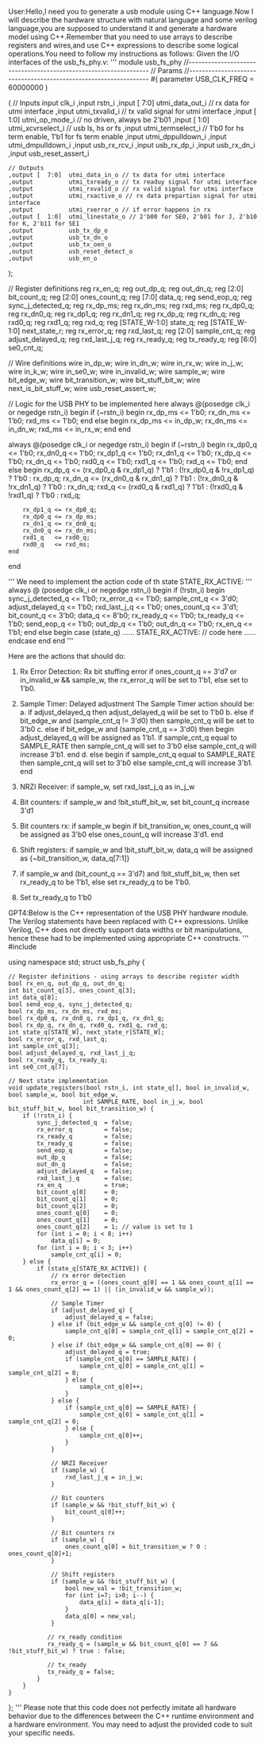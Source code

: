 User:Hello,I need you to generate a usb module using C++ language.Now I will describe the hardware structure with natural language and some verilog language,you are supposed to understand it and generate a hardware model using C++.Remember that you need to use arrays to describe registers and wires,and use C++ expressions to describe some logical operations.You need to follow my instructions as follows:
Given the I/O interfaces of the usb_fs_phy.v:
'''
module usb_fs_phy
//-----------------------------------------------------------------
// Params
//-----------------------------------------------------------------
#(
     parameter USB_CLK_FREQ     = 60000000
)

(
    // Inputs
     input           clk_i
    ,input           rstn_i
    ,input  [  7:0]  utmi_data_out_i  // rx data for utmi interface
    ,input           utmi_txvalid_i  // tx valid signal for utmi interface
    ,input  [  1:0]  utmi_op_mode_i // no driven, always be 2'b01
    ,input  [  1:0]  utmi_xcvrselect_i // usb ls, hs or fs
    ,input           utmi_termselect_i // 1'b0 for hs term enable, 1'b1 for fs term enable
    ,input           utmi_dppulldown_i 
    ,input           utmi_dmpulldown_i
    ,input           usb_rx_rcv_i
    ,input           usb_rx_dp_i
    ,input           usb_rx_dn_i
    ,input           usb_reset_assert_i

    // Outputs
    ,output [  7:0]  utmi_data_in_o // tx data for utmi interface
    ,output          utmi_txready_o // tx readuy signal for utmi interface
    ,output          utmi_rxvalid_o // rx valid signal for utmi interface
    ,output          utmi_rxactive_o // rx data prepartion signal for utmi interface
    ,output          utmi_rxerror_o // if error happens in rx
    ,output [  1:0]  utmi_linestate_o // 2'b00 for SE0, 2'b01 for J, 2'b10 for K, 2'b11 for SE1
    ,output          usb_tx_dp_o
    ,output          usb_tx_dn_o
    ,output          usb_tx_oen_o
    ,output          usb_reset_detect_o
    ,output          usb_en_o
);

// Register definitions
reg rx_en_q;
reg out_dp_q;
reg out_dn_q;
reg [2:0] bit_count_q;
reg [2:0] ones_count_q;
reg [7:0] data_q;
reg send_eop_q;
reg sync_j_detected_q;
reg rx_dp_ms;
reg rx_dn_ms;
reg rxd_ms;
reg rx_dp0_q;
reg rx_dn0_q;
reg rx_dp1_q;
reg rx_dn1_q;
reg rx_dp_q;
reg rx_dn_q;
reg rxd0_q;
reg rxd1_q;
reg rxd_q;
reg [STATE_W-1:0] state_q;
reg [STATE_W-1:0] next_state_r;
reg rx_error_q;
reg rxd_last_q;
reg [2:0] sample_cnt_q;
reg adjust_delayed_q;
reg rxd_last_j_q;
reg rx_ready_q;
reg tx_ready_q;
reg [6:0] se0_cnt_q;

// Wire definitions
wire in_dp_w;
wire in_dn_w;
wire in_rx_w;
wire in_j_w;
wire in_k_w;
wire in_se0_w;
wire in_invalid_w;
wire sample_w;
wire bit_edge_w;
wire bit_transition_w;
wire bit_stuff_bit_w;
wire next_is_bit_stuff_w;
wire usb_reset_assert_w;

// Logic for the USB PHY to be implemented here
always @(posedge clk_i or negedge rstn_i) begin
    if (~rstn_i) begin
        rx_dp_ms <= 1'b0;
        rx_dn_ms <= 1'b0;
        rxd_ms   <= 1'b0;
    end else begin
        rx_dp_ms <= in_dp_w;
        rx_dn_ms <= in_dn_w;
        rxd_ms   <= in_rx_w;
    end
end

always @(posedge clk_i or negedge rstn_i) begin
    if (~rstn_i) begin
        rx_dp0_q <= 1'b0;
        rx_dn0_q <= 1'b0;
        rx_dp1_q <= 1'b0; 
        rx_dn1_q <= 1'b0; 
        rx_dp_q  <= 1'b0; 
        rx_dn_q  <= 1'b0; 
        rxd0_q   <= 1'b0; 
        rxd1_q   <= 1'b0;
        rxd_q    <= 1'b0;
    end else begin
        rx_dp_q <= (rx_dp0_q & rx_dp1_q) ? 1'b1 : (!rx_dp0_q & !rx_dp1_q) ? 1'b0 : rx_dp_q;
        rx_dn_q <= (rx_dn0_q & rx_dn1_q) ? 1'b1 : (!rx_dn0_q & !rx_dn1_q) ? 1'b0 : rx_dn_q;
        rxd_q   <= (rxd0_q & rxd1_q) ? 1'b1 : (!rxd0_q & !rxd1_q) ? 1'b0 : rxd_q;

        rx_dp1_q <= rx_dp0_q;
        rx_dp0_q <= rx_dp_ms;
        rx_dn1_q <= rx_dn0_q;
        rx_dn0_q <= rx_dn_ms; 
        rxd1_q   <= rxd0_q;
        rxd0_q   <= rxd_ms;
    end
end

'''
We need to implement the action code of th state STATE_RX_ACTIVE:
'''
always @ (posedge clk_i or negedge rstn_i)
begin
    if (!rstn_i)
    begin
        sync_j_detected_q  <= 1'b0;
        rx_error_q  <= 1'b0;
        sample_cnt_q        <= 3'd0;
        adjust_delayed_q    <= 1'b0;
        rxd_last_j_q  <= 1'b0;
        ones_count_q <= 3'd1;
        bit_count_q <= 3'b0;
        data_q  <= 8'b0;
        rx_ready_q <= 1'b0;
        tx_ready_q <= 1'b0;
        send_eop_q  <= 1'b0;
        out_dp_q <= 1'b0;
        out_dn_q <= 1'b0;
        rx_en_q  <= 1'b1;
    end
    else 
    begin
        case (state_q)
......
        STATE_RX_ACTIVE:
// code here
......
        endcase
    end
end
'''

Here are the actions that should do:
1. Rx Error Detection: Rx bit stuffing error
if ones_count_q == 3'd7 or in_invalid_w && sample_w, the rx_error_q will be set to 1'b1, else set to 1'b0.

2. Sample Timer: Delayed adjustment
The Sample Timer action should be:
a. if adjust_delayed_q then adjust_delayed_q wiil be set to 1'b0
b. else if bit_edge_w and (sample_cnt_q != 3'd0) then sample_cnt_q will be set to 3'b0
c. else if bit_edge_w and (sample_cnt_q == 3'd0) then begin
adjust_delayed_q will be assigned as 1'b1.
if sample_cnt_q equal to SAMPLE_RATE then sample_cnt_q will set to 3'b0
else sample_cnt_q will increase 3'b1.
end
d. else begin
if sample_cnt_q equal to SAMPLE_RATE then sample_cnt_q will set to 3'b0
else sample_cnt_q will increase 3'b1.
end

3. NRZI Receiver: if sample_w, set rxd_last_j_q as in_j_w

4. Bit counters: if sample_w and !bit_stuff_bit_w, set bit_count_q increase 3'd1

5. Bit counters rx: if sample_w begin
if bit_transition_w, ones_count_q will be assigned as 3'b0
else ones_count_q will increase 3'd1.
end

5. Shift registers:
if sample_w and !bit_stuff_bit_w, data_q will be assigned as {~bit_transition_w, data_q[7:1]}

6. if sample_w and (bit_count_q == 3'd7) and !bit_stuff_bit_w, then
set rx_ready_q to be 1'b1,
else set rx_ready_q to be 1'b0.

7. Set tx_ready_q to 1'b0

GPT4:Below is the C++ representation of the USB PHY hardware module. The Verilog statements have been replaced with C++ expressions. Unlike Verilog, C++ does not directly support data widths or bit manipulations, hence these had to be implemented using appropriate C++ constructs.
'''
#include<iostream>

using namespace std;
struct usb_fs_phy {

    // Register definitions - using arrays to describe register width
    bool rx_en_q, out_dp_q, out_dn_q;
    int bit_count_q[3], ones_count_q[3];
    int data_q[8];
    bool send_eop_q, sync_j_detected_q;
    bool rx_dp_ms, rx_dn_ms, rxd_ms;
    bool rx_dp0_q, rx_dn0_q, rx_dp1_q, rx_dn1_q;
    bool rx_dp_q, rx_dn_q, rxd0_q, rxd1_q, rxd_q;
    int state_q[STATE_W], next_state_r[STATE_W];
    bool rx_error_q, rxd_last_q;
    int sample_cnt_q[3];
    bool adjust_delayed_q, rxd_last_j_q;
    bool rx_ready_q, tx_ready_q;
    int se0_cnt_q[7];

    // Next state implementation
    void update_registers(bool rstn_i, int state_q[], bool in_invalid_w, bool sample_w, bool bit_edge_w,
                         int SAMPLE_RATE, bool in_j_w, bool bit_stuff_bit_w, bool bit_transition_w) {
        if (!rstn_i) {
            sync_j_detected_q  = false;
            rx_error_q         = false;
            rx_ready_q         = false;
            tx_ready_q         = false;
            send_eop_q         = false;
            out_dp_q           = false;
            out_dn_q           = false;
            adjust_delayed_q   = false;
            rxd_last_j_q       = false;
            rx_en_q            = true;
            bit_count_q[0]     = 0;
            bit_count_q[1]     = 0;
            bit_count_q[2]     = 0;
            ones_count_q[0]    = 0;
            ones_count_q[1]    = 0;
            ones_count_q[2]    = 1; // value is set to 1
            for (int i = 0; i < 8; i++)
                data_q[i] = 0;
            for (int i = 0; i < 3; i++)
                sample_cnt_q[i] = 0;
        } else {
            if (state_q[STATE_RX_ACTIVE]) {
                // rx error detection
                rx_error_q = ((ones_count_q[0] == 1 && ones_count_q[1] == 1 && ones_count_q[2] == 1) || (in_invalid_w && sample_w));

                // Sample Timer
                if (adjust_delayed_q) {
                    adjust_delayed_q = false;
                } else if (bit_edge_w && sample_cnt_q[0] != 0) {
                    sample_cnt_q[0] = sample_cnt_q[1] = sample_cnt_q[2] = 0;
                } else if (bit_edge_w && sample_cnt_q[0] == 0) {
                    adjust_delayed_q = true;
                    if (sample_cnt_q[0] == SAMPLE_RATE) {
                        sample_cnt_q[0] = sample_cnt_q[1] = sample_cnt_q[2] = 0;
                    } else {
                        sample_cnt_q[0]++;
                    }
                } else {
                    if (sample_cnt_q[0] == SAMPLE_RATE) {
                        sample_cnt_q[0] = sample_cnt_q[1] = sample_cnt_q[2] = 0;
                    } else {
                        sample_cnt_q[0]++;
                    }
                }

                // NRZI Receiver
                if (sample_w) {
                    rxd_last_j_q = in_j_w;
                }

                // Bit counters
                if (sample_w && !bit_stuff_bit_w) {
                    bit_count_q[0]++;
                }

                // Bit counters rx
                if (sample_w) {
                    ones_count_q[0] = bit_transition_w ? 0 : ones_count_q[0]+1;
                }

                // Shift registers
                if (sample_w && !bit_stuff_bit_w) {
                    bool new_val = !bit_transition_w;
                    for (int i=7; i>0; i--) {
                        data_q[i] = data_q[i-1];
                    }
                    data_q[0] = new_val;
                }

               // rx_ready condition
               rx_ready_q = (sample_w && bit_count_q[0] == 7 && !bit_stuff_bit_w) ? true : false;

               // tx_ready
               tx_ready_q = false;
            }
        }
    }
};
'''
Please note that this code does not perfectly imitate all hardware behavior due to the differences between the C++ runtime environment and a hardware environment. You may need to adjust the provided code to suit your specific needs.